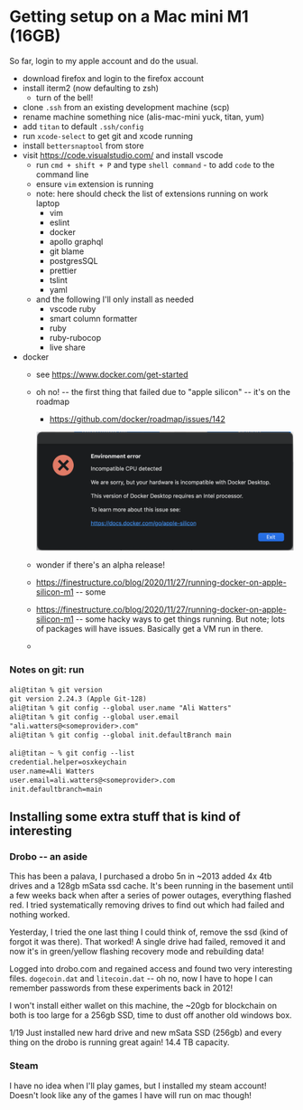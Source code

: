 # Getting setup on a Mac mini M1 (16GB)

So far, login to my apple account and do the usual.

- download firefox and login to the firefox account
- install iterm2 (now defaulting to zsh)
    - turn of the bell!
- clone `.ssh` from an existing development machine (scp)
- rename machine something nice (alis-mac-mini yuck, titan, yum)
- add `titan` to default `.ssh/config`
- run `xcode-select` to get git and xcode running
- install `bettersnaptool` from store
- visit https://code.visualstudio.com/ and install vscode
    - run `cmd + shift + P` and type `shell command` - to add `code` to the command line
    - ensure `vim` extension is running
    - note: here should check the list of extensions running on work laptop
        - vim
        - eslint
        - docker
        - apollo graphql
        - git blame
        - postgresSQL
        - prettier
        - tslint
        - yaml
    - and the following I'll only install as needed
        - vscode ruby
        - smart column formatter
        - ruby 
        - ruby-rubocop
        - live share
- docker
    - see https://www.docker.com/get-started
    - oh no! -- the first thing that failed due to "apple silicon" -- it's on the roadmap
        - https://github.com/docker/roadmap/issues/142

        ![docker on apple m1](img/docker-on-apple-m1.png)

    - wonder if there's an alpha release!
    - https://finestructure.co/blog/2020/11/27/running-docker-on-apple-silicon-m1 -- some
    - https://finestructure.co/blog/2020/11/27/running-docker-on-apple-silicon-m1 -- some hacky ways to get things running. But note; lots of packages will have issues. Basically get a VM run in there.
    - 

### Notes on git: run

```
ali@titan % git version
git version 2.24.3 (Apple Git-128)
ali@titan % git config --global user.name "Ali Watters"
ali@titan % git config --global user.email "ali.watters@<someprovider>.com"
ali@titan % git config --global init.defaultBranch main

ali@titan ~ % git config --list
credential.helper=osxkeychain
user.name=Ali Watters
user.email=ali.watters@<someprovider>.com
init.defaultbranch=main
```

## Installing some extra stuff that is kind of interesting

### Drobo -- an aside

This has been a palava, I purchased a drobo 5n in ~2013 added 4x 4tb drives and a 128gb mSata ssd cache. It's been running in the basement until a few weeks back when after a series of power outages, everything flashed red. I tried systematically removing drives to find out which had failed and nothing worked.

Yesterday, I tried the one last thing I could think of, remove the ssd (kind of forgot it was there). That worked! A single drive had failed, removed it and now it's in green/yellow flashing recovery mode and rebuilding data!

Logged into drobo.com and regained access and found two very interesting files. `dogecoin.dat` and `litecoin.dat` -- oh no, now I have to hope I can remember passwords from these experiments back in 2012!

I won't install either wallet on this machine, the ~20gb for blockchain on both is too large for a 256gb SSD, time to dust off another old windows box.

1/19 Just installed new hard drive and new mSata SSD (256gb) and every thing on the drobo is running great again! 14.4 TB capacity.

### Steam

I have no idea when I'll play games, but I installed my steam account! Doesn't look like any of the games I have will run on mac though!

### 
